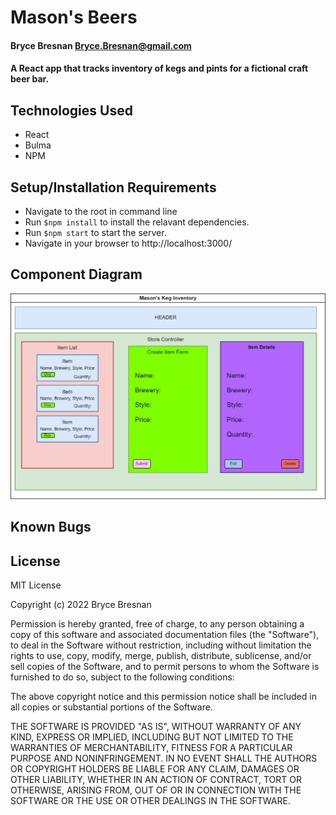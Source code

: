 # Mason's Beers 

#### Bryce Bresnan <Bryce.Bresnan@gmail.com>

#### A React app that tracks inventory of kegs and pints for a fictional craft beer bar. 

## Technologies Used

* React
* Bulma
* NPM

## Setup/Installation Requirements

* Navigate to the root in command line
* Run <code>$npm install</code> to install the relavant dependencies.
* Run <code>$npm start</code> to start the server.
* Navigate in your browser to http://localhost:3000/

## Component Diagram

![Alt text](public/site_design_chart%20(1).jpg?raw=true "Diagram")

## Known Bugs



## License
MIT License

Copyright (c) 2022 Bryce Bresnan

Permission is hereby granted, free of charge, to any person obtaining a copy
of this software and associated documentation files (the "Software"), to deal
in the Software without restriction, including without limitation the rights
to use, copy, modify, merge, publish, distribute, sublicense, and/or sell
copies of the Software, and to permit persons to whom the Software is
furnished to do so, subject to the following conditions:

The above copyright notice and this permission notice shall be included in all
copies or substantial portions of the Software.

THE SOFTWARE IS PROVIDED "AS IS", WITHOUT WARRANTY OF ANY KIND, EXPRESS OR
IMPLIED, INCLUDING BUT NOT LIMITED TO THE WARRANTIES OF MERCHANTABILITY,
FITNESS FOR A PARTICULAR PURPOSE AND NONINFRINGEMENT. IN NO EVENT SHALL THE
AUTHORS OR COPYRIGHT HOLDERS BE LIABLE FOR ANY CLAIM, DAMAGES OR OTHER
LIABILITY, WHETHER IN AN ACTION OF CONTRACT, TORT OR OTHERWISE, ARISING FROM,
OUT OF OR IN CONNECTION WITH THE SOFTWARE OR THE USE OR OTHER DEALINGS IN THE
SOFTWARE.
